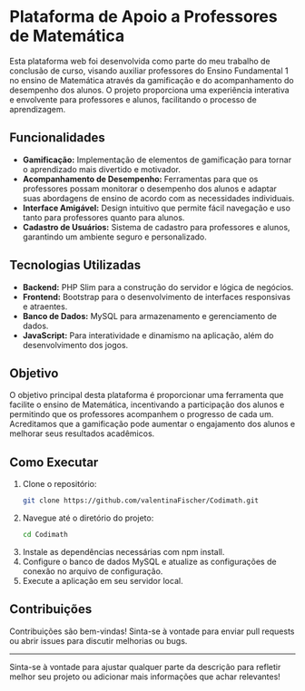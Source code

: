 # Plataforma de Apoio a Professores de Matemática

Esta plataforma web foi desenvolvida como parte do meu trabalho de conclusão de curso, visando auxiliar professores do Ensino Fundamental 1 no ensino de Matemática através da gamificação e do acompanhamento do desempenho dos alunos. O projeto proporciona uma experiência interativa e envolvente para professores e alunos, facilitando o processo de aprendizagem.

## Funcionalidades

- **Gamificação:** Implementação de elementos de gamificação para tornar o aprendizado mais divertido e motivador.
- **Acompanhamento de Desempenho:** Ferramentas para que os professores possam monitorar o desempenho dos alunos e adaptar suas abordagens de ensino de acordo com as necessidades individuais.
- **Interface Amigável:** Design intuitivo que permite fácil navegação e uso tanto para professores quanto para alunos.
- **Cadastro de Usuários:** Sistema de cadastro para professores e alunos, garantindo um ambiente seguro e personalizado.

## Tecnologias Utilizadas

- **Backend:** PHP Slim para a construção do servidor e lógica de negócios.
- **Frontend:** Bootstrap para o desenvolvimento de interfaces responsivas e atraentes.
- **Banco de Dados:** MySQL para armazenamento e gerenciamento de dados.
- **JavaScript:** Para interatividade e dinamismo na aplicação, além do desenvolvimento dos jogos.

## Objetivo

O objetivo principal desta plataforma é proporcionar uma ferramenta que facilite o ensino de Matemática, incentivando a participação dos alunos e permitindo que os professores acompanhem o progresso de cada um. Acreditamos que a gamificação pode aumentar o engajamento dos alunos e melhorar seus resultados acadêmicos.

## Como Executar

1. Clone o repositório:
   ```bash
   git clone https://github.com/valentinaFischer/Codimath.git
   ```
2. Navegue até o diretório do projeto:
   ```bash
   cd Codimath
   ```
3. Instale as dependências necessárias com npm install.
4. Configure o banco de dados MySQL e atualize as configurações de conexão no arquivo de configuração.
5. Execute a aplicação em seu servidor local.

## Contribuições

Contribuições são bem-vindas! Sinta-se à vontade para enviar pull requests ou abrir issues para discutir melhorias ou bugs.

---

Sinta-se à vontade para ajustar qualquer parte da descrição para refletir melhor seu projeto ou adicionar mais informações que achar relevantes!
